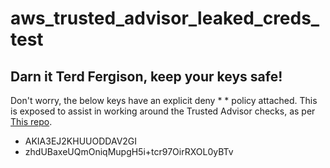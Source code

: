 # aws_trusted_advisor_leaked_creds_test

## Darn it Terd Fergison, keep your keys safe!

Don't worry, the below keys have an explicit deny * * policy attached. This is exposed to assist in working around the Trusted Advisor checks, as per [This repo](https://github.com/aws/Trusted-Advisor-Tools/blob/master/ExposedAccessKeys/README.md).

- AKIA3EJ2KHUUODDAV2GI
- zhdUBaxeUQmOniqMupgH5i+tcr97OirRXOL0yBTv
